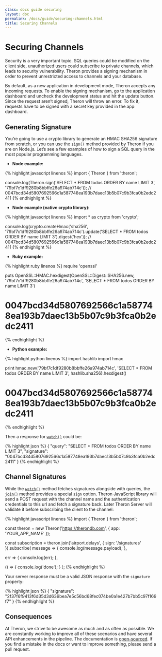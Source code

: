 ```yaml
---
class: docs guide securing
layout: doc
permalink: /docs/guide/securing-channels.html
title: Securing Channels
---
```


# Securing Channels

Security is a very important topic. SQL queries could be modified on the client
side, unauthorized users could subscribe to private channels, which leads to
security vulnerability. Theron provides a signing mechanism in order to prevent
unrestricted access to channels and your database.

By default, as a new application in development mode, Theron accepts any
incoming requests. To enable the signing mechanism, go to the application
dashboard and uncheck the development status and hit the update button. Since
the request aren’t signed, Theron will throw an error. To fix it, requests have
to be signed with a secret key provided in the app dashboard.

## Generating Signature

You’re going to use a crypto library to generate an HMAC SHA256 signature from
scratch, or you can use the [`sign()`](../api/Theron.html#sign) method provided
by Theron if you are on Node.js. Let’s see a few examples of how to sign a SQL
query in the most popular programming languages.

- **Node example:**

{% highlight javascript linenos %}
import { Theron } from 'theron';

console.log(Theron.sign('SELECT * FROM todos ORDER BY name LIMIT 3', '79bf7c1df9280b8bbffe26a974ab714c'));
// 0047bcd34d5807692566c1a587748ea193b7daec13b5b07c9b3fca0b2edc2411
{% endhighlight %}

- **Node example (native crypto library):**

{% highlight javascript linenos %}
import * as crypto from 'crypto';

console.log(crypto.createHmac('sha256', '79bf7c1df9280b8bbffe26a974ab714c').update('SELECT * FROM todos ORDER BY name LIMIT 3').digest('hex'));
// 0047bcd34d5807692566c1a587748ea193b7daec13b5b07c9b3fca0b2edc2411
{% endhighlight %}

- **Ruby example:**

{% highlight ruby linenos %}
require 'openssl'

puts OpenSSL::HMAC.hexdigest(OpenSSL::Digest::SHA256.new, '79bf7c1df9280b8bbffe26a974ab714c', 'SELECT * FROM todos ORDER BY name LIMIT 3')
# 0047bcd34d5807692566c1a587748ea193b7daec13b5b07c9b3fca0b2edc2411
{% endhighlight %}

- **Python example:**

{% highlight python linenos %}
import hashlib
import hmac

print hmac.new('79bf7c1df9280b8bbffe26a974ab714c', 'SELECT * FROM todos ORDER BY name LIMIT 3', hashlib.sha256).hexdigest()
# 0047bcd34d5807692566c1a587748ea193b7daec13b5b07c9b3fca0b2edc2411
{% endhighlight %}

Then a response for [`watch()`](../api/Theron.html#watch) could be:

{% highlight json %}
{ "query": "SELECT * FROM todos ORDER BY name LIMIT 3", "signature": "0047bcd34d5807692566c1a587748ea193b7daec13b5b07c9b3fca0b2edc2411" }
{% endhighlight %}

## Channel Signatures

While the [`watch()`](../api/Theron.html#watch) method fetches signatures
alongside with queries, the [`join()`](../api/Theron.html#watch) method provides
a special `sign` option. Theron JavaScript library will send a POST request with
the channel name and the authentication credentials to this url and fetch a
signature back. Later Theron Server will validate it before subscribing the
client to the channel:

{% highlight javascript linenos %}
import { Theron } from 'theron';

const theron = new Theron('https://therondb.com', { app: 'YOUR_APP_NAME' });

const subscription = theron.join('airport.delays', { sign: '/signatures' }).subscribe(
  message => {
    console.log(message.payload);
  },

  err => {
    console.log(err);
  },

  () => {
    console.log('done');
  }
);
{% endhighlight %}

Your server response must be a valid JSON response with the `signature` property:

{% highlight json %}
{ "signature": "2f37f6f9413f6d35d3d639bea7e5c56bd68fec074be0a1e427b7bb5c97f169f7" }
{% endhighlight %}

## Consequences

At Theron, we strive to be awesome as much and as often as possible. We are
constantly working to improve all of these scenarios and have several API
enhancements in the pipeline. The documentation is [open-sourced](https://github.com/therondb/therondb.com).
If you find a mistake in the docs or want to improve something, please send a
pull request.
